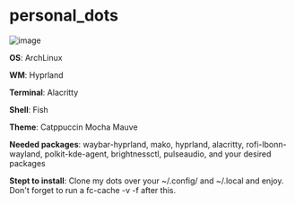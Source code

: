 # personal_dots

![image](https://github.com/ronardnx/personal_dots/assets/23416091/2144ec91-eb83-4c44-86fd-90cf1a9896d4)


**OS**: ArchLinux

**WM**: Hyprland

**Terminal**: Alacritty

**Shell**: Fish

**Theme**: Catppuccin Mocha Mauve

**Needed packages**: waybar-hyprland, mako, hyprland, alacritty, rofi-lbonn-wayland, polkit-kde-agent, brightnessctl, pulseaudio, and your desired packages

**Stept to install**: Clone my dots over your ~/.config/ and ~/.local and enjoy. Don't forget to run a fc-cache -v -f after this.
